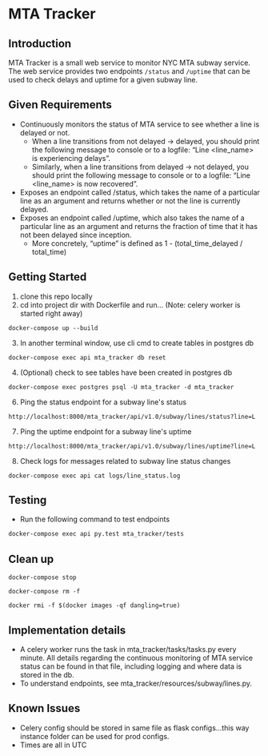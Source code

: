 # MTA Tracker

## Introduction
MTA Tracker is a small web service to monitor NYC MTA subway service. The web service provides two endpoints ```/status``` and ```/uptime```
that can be used to check delays and uptime for a given subway line.

## Given Requirements
* Continuously monitors the status of MTA service to see whether a line is delayed or not.
    * When a line transitions from not delayed → delayed, you should print the following message to console or to a logfile: “Line <line_name> is experiencing delays”.
    * Similarly, when a line transitions from delayed → not delayed, you should print the following message to console or to a logfile: “Line <line_name> is now recovered”.
* Exposes an endpoint called /status, which takes the name of a particular line as an argument and returns whether or not the line is currently delayed.
* Exposes an endpoint called /uptime, which also takes the name of a particular line as an argument and returns the fraction of time that it has not been delayed since inception.
    * More concretely, “uptime” is defined as 1 - (total_time_delayed / total_time)

## Getting Started
1) clone this repo locally
2) cd into project dir with Dockerfile and run... (Note: celery worker is started right away)
```
docker-compose up --build
```
3) In another terminal window, use cli cmd to create tables in postgres db
```
docker-compose exec api mta_tracker db reset
```
4) (Optional) check to see tables have been created in postgres db
```
docker-compose exec postgres psql -U mta_tracker -d mta_tracker
```
6) Ping the status endpoint for a subway line's status
```
http://localhost:8000/mta_tracker/api/v1.0/subway/lines/status?line=L
```
7) Ping the uptime endpoint for a subway line's uptime
```
http://localhost:8000/mta_tracker/api/v1.0/subway/lines/uptime?line=L
```
8) Check logs for messages related to subway line status changes
```
docker-compose exec api cat logs/line_status.log
```

## Testing
* Run the following command to test endpoints
```bash
docker-compose exec api py.test mta_tracker/tests
```

## Clean up
```
docker-compose stop
```
```
docker-compose rm -f
```
```
docker rmi -f $(docker images -qf dangling=true)
```

## Implementation details
* A celery worker runs the task in mta_tracker/tasks/tasks.py every minute.
All details regarding the continuous monitoring of MTA service status can be
found in that file, including logging and where data is stored in the db.
* To understand endpoints, see mta_tracker/resources/subway/lines.py.

## Known Issues
* Celery config should be stored in same file as flask configs...this way
instance folder can be used for prod configs. 
* Times are all in UTC

